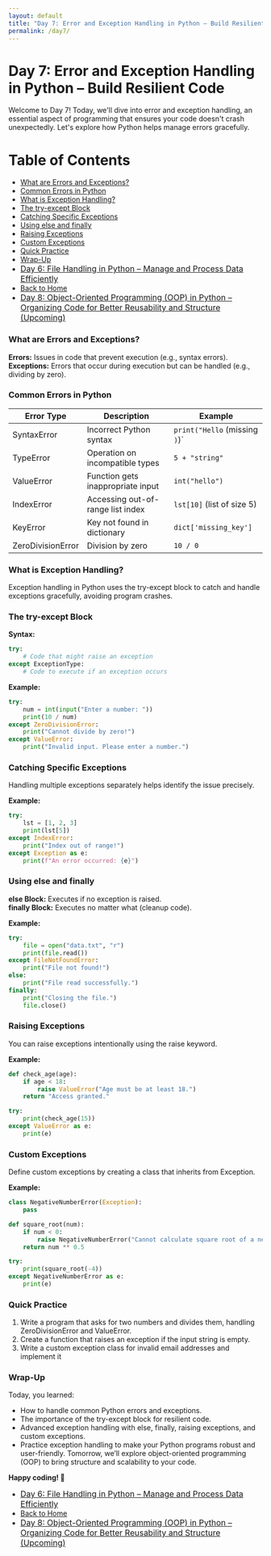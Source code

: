 ```yaml
---
layout: default
title: "Day 7: Error and Exception Handling in Python – Build Resilient Code"
permalink: /day7/
---
```


# Day 7: Error and Exception Handling in Python – Build Resilient Code
Welcome to Day 7! Today, we'll dive into error and exception handling, an essential aspect of programming that ensures your code doesn't crash unexpectedly. Let's explore how Python helps manage errors gracefully.

# Table of Contents
- [What are Errors and Exceptions?](#What-are-Errors-and-Exceptions)
- [Common Errors in Python](#Common-Errors-in-Python)
- [What is Exception Handling?](#What-is-Exception-Handling)
- [The try-except Block](#The-try-except-Block)
- [Catching Specific Exceptions](#Catching-Specific-Exceptions)
- [Using else and finally](#Using-else-and-finally)
- [Raising Exceptions](#Raising-Exceptions)
- [Custom Exceptions](#Custom-Exceptions)
- [Quick Practice](#Practice)
- [Wrap-Up](#Wrap-Up)
- <a href="{{ site.baseurl }}/day6/" style="font-size: 16px;"> Day 6: File Handling in Python – Manage and Process Data Efficiently </a>    
- <a href="{{ site.baseurl }}/">Back to Home</a>
- <a href="{{ site.baseurl }}/day8/" style="font-size: 16px;"> Day 8: Object-Oriented Programming (OOP) in Python – Organizing Code for Better Reusability and Structure (Upcoming) </a>

### What are Errors and Exceptions?  <a name="What-are-Errors-and-Exceptions"></a>  
**Errors:** Issues in code that prevent execution (e.g., syntax errors).  
**Exceptions:** Errors that occur during execution but can be handled (e.g., dividing by zero).  

### Common Errors in Python <a name="Common-Errors-in-Python"></a>
| Error Type         | Description                            | Example                        |
|---------------------|----------------------------------------|------------------------------|
| SyntaxError        | Incorrect Python syntax               | `print("Hello` (missing `)`)` |
| TypeError          | Operation on incompatible types       | `5 + "string"`                |
| ValueError         | Function gets inappropriate input     | `int("hello")`                |
| IndexError         | Accessing out-of-range list index     | `lst[10]` (list of size 5)    |
| KeyError           | Key not found in dictionary           | `dict['missing_key']`         |
| ZeroDivisionError  | Division by zero                      | `10 / 0`                      |



### What is Exception Handling? <a name="What-is-Exception-Handling"></a>   
Exception handling in Python uses the try-except block to catch and handle exceptions gracefully, avoiding program crashes.  

### The try-except Block  <a name="The-try-except-Block"></a>  

**Syntax:**
```python
try:  
    # Code that might raise an exception  
except ExceptionType:  
    # Code to execute if an exception occurs  
```

**Example:**  

```python
try:  
    num = int(input("Enter a number: "))  
    print(10 / num)  
except ZeroDivisionError:  
    print("Cannot divide by zero!")  
except ValueError:  
    print("Invalid input. Please enter a number.")  
```

### Catching Specific Exceptions <a name="Catching-Specific-Exceptions"></a>  
Handling multiple exceptions separately helps identify the issue precisely.   

**Example:**  

```python
try:  
    lst = [1, 2, 3]  
    print(lst[5])  
except IndexError:  
    print("Index out of range!")  
except Exception as e:  
    print(f"An error occurred: {e}")  
```

### Using else and finally <a name="Using-else-and-finally"></a>  

**else Block:** Executes if no exception is raised.  
**finally Block:** Executes no matter what (cleanup code).  

**Example:**

```python
try:  
    file = open("data.txt", "r")  
    print(file.read())  
except FileNotFoundError:  
    print("File not found!")  
else:  
    print("File read successfully.")  
finally:  
    print("Closing the file.")  
    file.close()  
````

### Raising Exceptions <a name="Raising-Exceptions"></a>  
You can raise exceptions intentionally using the raise keyword.  

**Example:**

```python
def check_age(age):  
    if age < 18:  
        raise ValueError("Age must be at least 18.")  
    return "Access granted."  

try:  
    print(check_age(15))  
except ValueError as e:  
    print(e)  
```

### Custom Exceptions <a name="Custom-Exceptions"></a>
Define custom exceptions by creating a class that inherits from Exception.

**Example:**
```python
class NegativeNumberError(Exception):  
    pass  

def square_root(num):  
    if num < 0:  
        raise NegativeNumberError("Cannot calculate square root of a negative number.")  
    return num ** 0.5  

try:  
    print(square_root(-4))  
except NegativeNumberError as e:  
    print(e)  
```

### Quick Practice <a name="Practice"></a>  

1. Write a program that asks for two numbers and divides them, handling ZeroDivisionError and ValueError.  
2. Create a function that raises an exception if the input string is empty.  
3. Write a custom exception class for invalid email addresses and implement it  

### Wrap-Up <a name="Wrap-Up"></a>

Today, you learned:  
- How to handle common Python errors and exceptions.  
- The importance of the try-except block for resilient code.  
- Advanced exception handling with else, finally, raising exceptions, and custom exceptions.  
- Practice exception handling to make your Python programs robust and user-friendly. Tomorrow, we’ll explore object-oriented programming (OOP) to bring structure and scalability to your code.  

**Happy coding! 🚀**  

- <a href="{{ site.baseurl }}/day6/" style="font-size: 16px;"> Day 6: File Handling in Python – Manage and Process Data Efficiently </a>    
- <a href="{{ site.baseurl }}/">Back to Home</a>
- <a href="{{ site.baseurl }}/day8/" style="font-size: 16px;"> Day 8: Object-Oriented Programming (OOP) in Python – Organizing Code for Better Reusability and Structure (Upcoming) </a>
